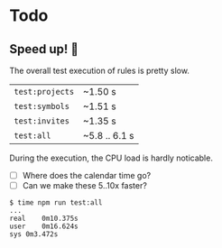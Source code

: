 # Todo

## Speed up! 🚀 

The overall test execution of rules is pretty slow.

|||
|---|---|
|`test:projects`|~1.50 s|
|`test:symbols`|~1.51 s|
|`test:invites`|~1.35 s|
|`test:all`|~5.8 .. 6.1 s|

During the execution, the CPU load is hardly noticable.

- [ ] Where does the calendar time go?
- [ ] Can we make these 5..10x faster?

```
$ time npm run test:all
...
real	0m10.375s
user	0m16.624s
sys	0m3.472s
```
